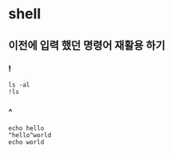 # shell

## 이전에 입력 했던 명령어 재활용 하기
### !
```
ls -al
!ls
```

### ^
```
echo hello
^hello^world
echo world
```